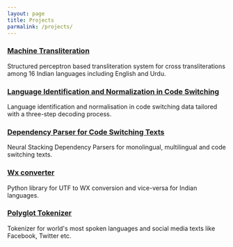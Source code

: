 ```yaml
---
layout: page
title: Projects
parmalink: /projects/
---
```


### [Machine Transliteration](https://github.com/irshadbhat/indic-trans)
Structured perceptron based transliteration system for cross transliterations among 16 Indian languages including English and Urdu.

### [Language Identification and Normalization in Code Switching](https://github.com/irshadbhat/csnli) 
Language identification and normalisation in code switching data tailored with a three-step decoding process.

### [Dependency Parser for Code Switching Texts](https://github.com/irshadbhat/csnlp)
Neural Stacking Dependency Parsers for monolingual, multilingual and code switching texts.

### [Wx converter](https://github.com/irshadbhat/indic-wx-converter)
Python library for UTF to WX conversion and vice-versa for Indian languages.

### [Polyglot Tokenizer](https://github.com/irshadbhat/polyglot-tokenizer)
Tokenizer for world's most spoken languages and social media texts like Facebook, Twitter etc.

